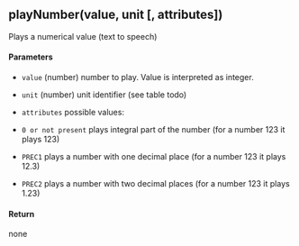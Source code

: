 <!-- This file was generated by the script. Do not edit it, any changes will be lost! -->

## playNumber(value, unit [, attributes])



Plays a numerical value (text to speech)


#### Parameters

* `value` (number) number to play. Value is interpreted as integer.

* `unit` (number) unit identifier (see table todo)

* `attributes` possible values:
 * `0 or not present` plays integral part of the number (for a number 123 it plays 123)
 * `PREC1` plays a number with one decimal place (for a number 123 it plays 12.3)
 * `PREC2` plays a number with two decimal places (for a number 123 it plays 1.23)




#### Return

none

